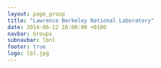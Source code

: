 ```yaml
---
layout: page_group
title: "Lawrence Berkeley National Laboratory"
date: 2014-06-12 16:00:00 +0100
navbar: Groups
subnavbar: lbnl
footer: true
logo: lbl.jpg
---
```

